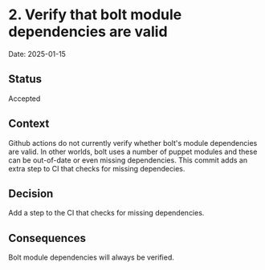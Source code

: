 # 2. Verify that bolt module dependencies are valid

Date: 2025-01-15

## Status

Accepted

## Context

Github actions do not currently verify whether bolt's module dependencies are valid.  In other worlds, bolt uses a number of puppet modules and these can be out-of-date or even missing dependencies.  This commit adds an extra step to CI that checks for missing dependecies.

## Decision

Add a step to the CI that checks for missing dependencies.

## Consequences

Bolt module dependencies will always be verified.
